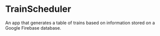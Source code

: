 # TrainScheduler
An app that generates a table of trains based on information stored on a Google Firebase database.
